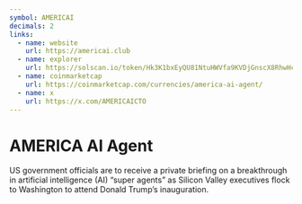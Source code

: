 ```yaml
---
symbol: AMERICAI
decimals: 2
links:
  - name: website
    url: https://americai.club
  - name: explorer
    url: https://solscan.io/token/Hk3K1bxEyQU81NtuHWVfa9KVDjGnscX8RhwHcgTTK6V1
  - name: coinmarketcap
    url: https://coinmarketcap.com/currencies/america-ai-agent/
  - name: x
    url: https://x.com/AMERICAICTO
---
```


# AMERICA AI Agent

US government officials are to receive a private briefing on a breakthrough in artificial intelligence (AI) “super agents” as Silicon Valley executives flock to Washington to attend Donald Trump’s inauguration.
